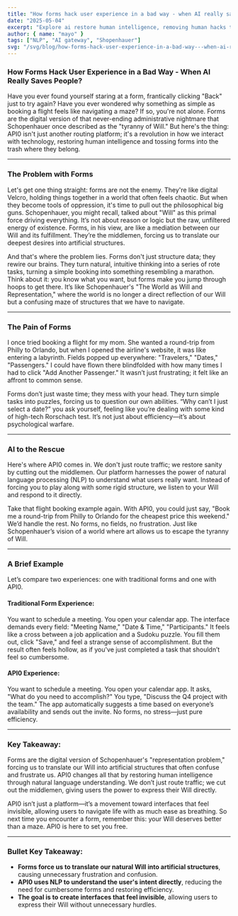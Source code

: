 ```yaml
---
title: "How forms hack user experience in a bad way - when AI really save people?"
date: "2025-05-04"
excerpt: "Explore ai restore human intelligence, removing human hacks through forms and application which add frustration, focusing on expert technical discussion level concepts."
author: { name: "mayo" }
tags: ["NLP", "AI gateway", "Shopenhauer"]
svg: "/svg/blog/how-forms-hack-user-experience-in-a-bad-way---when-ai-really-save-people.svg"
---
```




### How Forms Hack User Experience in a Bad Way - When AI Really Saves People?

Have you ever found yourself staring at a form, frantically clicking "Back" just to try again? Have you ever wondered why something as simple as booking a flight feels like navigating a maze? If so, you're not alone. Forms are the digital version of that never-ending administrative nightmare that Schopenhauer once described as the "tyranny of Will." But here's the thing: API0 isn't just another routing platform; it's a revolution in how we interact with technology, restoring human intelligence and tossing forms into the trash where they belong.

---

### The Problem with Forms

Let's get one thing straight: forms are not the enemy. They're like digital Velcro, holding things together in a world that often feels chaotic. But when they become tools of oppression, it's time to pull out the philosophical big guns. Schopenhauer, you might recall, talked about "Will" as this primal force driving everything. It’s not about reason or logic but the raw, unfiltered energy of existence. Forms, in his view, are like a mediation between our Will and its fulfillment. They’re the middlemen, forcing us to translate our deepest desires into artificial structures.

And that's where the problem lies. Forms don't just structure data; they rewire our brains. They turn natural, intuitive thinking into a series of rote tasks, turning a simple booking into something resembling a marathon. Think about it: you know what you want, but forms make you jump through hoops to get there. It’s like Schopenhauer's "The World as Will and Representation," where the world is no longer a direct reflection of our Will but a confusing maze of structures that we have to navigate.

---

### The Pain of Forms

I once tried booking a flight for my mom. She wanted a round-trip from Philly to Orlando, but when I opened the airline's website, it was like entering a labyrinth. Fields popped up everywhere: "Travelers," "Dates," "Passengers." I could have flown there blindfolded with how many times I had to click "Add Another Passenger." It wasn’t just frustrating; it felt like an affront to common sense.

Forms don’t just waste time; they mess with your head. They turn simple tasks into puzzles, forcing us to question our own abilities. “Why can’t I just select a date?” you ask yourself, feeling like you’re dealing with some kind of high-tech Rorschach test. It’s not just about efficiency—it’s about psychological warfare.

---

### AI to the Rescue

Here's where API0 comes in. We don't just route traffic; we restore sanity by cutting out the middlemen. Our platform harnesses the power of natural language processing (NLP) to understand what users really want. Instead of forcing you to play along with some rigid structure, we listen to your Will and respond to it directly.

Take that flight booking example again. With API0, you could just say, "Book me a round-trip from Philly to Orlando for the cheapest price this weekend." We’d handle the rest. No forms, no fields, no frustration. Just like Schopenhauer’s vision of a world where art allows us to escape the tyranny of Will.

---

### A Brief Example

Let’s compare two experiences: one with traditional forms and one with API0.

#### Traditional Form Experience:
You want to schedule a meeting. You open your calendar app. The interface demands every field: "Meeting Name," "Date & Time," "Participants." It feels like a cross between a job application and a Sudoku puzzle. You fill them out, click "Save," and feel a strange sense of accomplishment. But the result often feels hollow, as if you've just completed a task that shouldn’t feel so cumbersome.

#### API0 Experience:
You want to schedule a meeting. You open your calendar app. It asks, "What do you need to accomplish?" You type, "Discuss the Q4 project with the team." The app automatically suggests a time based on everyone’s availability and sends out the invite. No forms, no stress—just pure efficiency.

---

### Key Takeaway:

Forms are the digital version of Schopenhauer's "representation problem," forcing us to translate our Will into artificial structures that often confuse and frustrate us. API0 changes all that by restoring human intelligence through natural language understanding. We don’t just route traffic; we cut out the middlemen, giving users the power to express their Will directly.

API0 isn’t just a platform—it’s a movement toward interfaces that feel invisible, allowing users to navigate life with as much ease as breathing. So next time you encounter a form, remember this: your Will deserves better than a maze. API0 is here to set you free.

---

### Bullet Key Takeaway:

- **Forms force us to translate our natural Will into artificial structures**, causing unnecessary frustration and confusion.
- **API0 uses NLP to understand the user's intent directly**, reducing the need for cumbersome forms and restoring efficiency.
- **The goal is to create interfaces that feel invisible**, allowing users to express their Will without unnecessary hurdles.